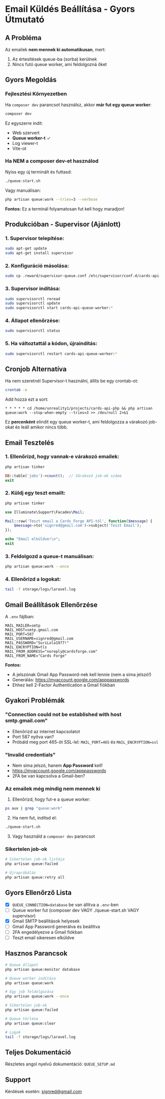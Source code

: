 # Email Küldés Beállítása - Gyors Útmutató

## A Probléma

Az emailek **nem mennek ki automatikusan**, mert:
1. Az értesítések queue-ba (sorba) kerülnek
2. Nincs futó queue worker, ami feldolgozná őket

## Gyors Megoldás

### Fejlesztési Környezetben

Ha `composer dev` parancsot használsz, akkor **már fut egy queue worker**:
```bash
composer dev
```

Ez egyszerre indít:
- Web szervert
- **Queue worker-t** ✓
- Log viewer-t
- Vite-ot

### Ha NEM a composer dev-et használod

Nyiss egy új terminált és futtasd:
```bash
./queue-start.sh
```

Vagy manuálisan:
```bash
php artisan queue:work --tries=3 --verbose
```

**Fontos:** Ez a terminál folyamatosan fut kell hogy maradjon!

## Produkcióban - Supervisor (Ajánlott)

### 1. Supervisor telepítése:
```bash
sudo apt-get update
sudo apt-get install supervisor
```

### 2. Konfiguráció másolása:
```bash
sudo cp .reward/supervisor-queue.conf /etc/supervisor/conf.d/cards-api-queue.conf
```

### 3. Supervisor indítása:
```bash
sudo supervisorctl reread
sudo supervisorctl update
sudo supervisorctl start cards-api-queue-worker:*
```

### 4. Állapot ellenőrzése:
```bash
sudo supervisorctl status
```

### 5. Ha változtattál a kódon, újraindítás:
```bash
sudo supervisorctl restart cards-api-queue-worker:*
```

## Cronjob Alternatíva

Ha nem szeretnél Supervisor-t használni, állíts be egy crontab-ot:

```bash
crontab -e
```

Add hozzá ezt a sort:
```
* * * * * cd /home/unreality1/projects/cards-api-php && php artisan queue:work --stop-when-empty --tries=3 >> /dev/null 2>&1
```

Ez **percenként** elindít egy queue worker-t, ami feldolgozza a várakozó job-okat és leáll amikor nincs több.

## Email Tesztelés

### 1. Ellenőrizd, hogy vannak-e várakozó emailek:
```bash
php artisan tinker
```
```php
DB::table('jobs')->count();  // Várakozó job-ok száma
exit
```

### 2. Küldj egy teszt emailt:
```bash
php artisan tinker
```
```php
use Illuminate\Support\Facades\Mail;

Mail::raw('Teszt email a Cards Forge API-tól', function($message) {
    $message->to('signred@gmail.com')->subject('Teszt Email');
});

echo "Email elküldve!\n";
exit
```

### 3. Feldolgozd a queue-t manuálisan:
```bash
php artisan queue:work --once
```

### 4. Ellenőrizd a logokat:
```bash
tail -f storage/logs/laravel.log
```

## Gmail Beállítások Ellenőrzése

A `.env` fájlban:
```env
MAIL_MAILER=smtp
MAIL_HOST=smtp.gmail.com
MAIL_PORT=587
MAIL_USERNAME=signred@gmail.com
MAIL_PASSWORD="SuriLola1977!"
MAIL_ENCRYPTION=tls
MAIL_FROM_ADDRESS="noreply@cardsforge.com"
MAIL_FROM_NAME="Cards Forge"
```

**Fontos:**
- A jelszónak Gmail App Password-nek kell lennie (nem a sima jelszó!)
- Generálás: https://myaccount.google.com/apppasswords
- Ehhez kell 2-Factor Authentication a Gmail fiókban

## Gyakori Problémák

### "Connection could not be established with host smtp.gmail.com"
- Ellenőrizd az internet kapcsolatot
- Port 587 nyitva van?
- Próbáld meg port 465-öt SSL-lel: `MAIL_PORT=465` és `MAIL_ENCRYPTION=ssl`

### "Invalid credentials"
- Nem sima jelszó, hanem **App Password** kell!
- https://myaccount.google.com/apppasswords
- 2FA be van kapcsolva a Gmail-ben?

### Az emailek még mindig nem mennek ki
1. Ellenőrizd, hogy fut-e a queue worker:
```bash
ps aux | grep "queue:work"
```

2. Ha nem fut, indítsd el:
```bash
./queue-start.sh
```

3. Vagy használd a `composer dev` parancsot

### Sikertelen job-ok
```bash
# Sikertelen job-ok listája
php artisan queue:failed

# Újrapróbálás
php artisan queue:retry all
```

## Gyors Ellenőrző Lista

- [x] `QUEUE_CONNECTION=database` be van állítva a `.env`-ben
- [ ] Queue worker fut (composer dev VAGY ./queue-start.sh VAGY supervisor)
- [x] Gmail SMTP beállítások helyesek
- [ ] Gmail App Password generálva és beállítva
- [ ] 2FA engedélyezve a Gmail fiókban
- [ ] Teszt email sikeresen elküldve

## Hasznos Parancsok

```bash
# Queue állapot
php artisan queue:monitor database

# Queue worker indítása
php artisan queue:work

# Egy job feldolgozása
php artisan queue:work --once

# Sikertelen job-ok
php artisan queue:failed

# Queue törlése
php artisan queue:clear

# Logok
tail -f storage/logs/laravel.log
```

## Teljes Dokumentáció

Részletes angol nyelvű dokumentáció: `QUEUE_SETUP.md`

## Support

Kérdések esetén: signred@gmail.com
